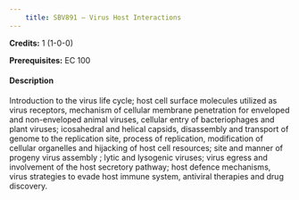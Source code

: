 ```yaml
---
    title: SBV891 – Virus Host Interactions
---
```

**Credits:** 1 (1-0-0)



**Prerequisites:** EC 100

#### Description 
Introduction to the virus life cycle; host cell surface molecules utilized as virus receptors, mechanism of cellular membrane penetration for enveloped and non-enveloped animal viruses, cellular entry of bacteriophages and plant viruses; icosahedral and helical capsids, disassembly and transport of genome to the replication site, process of replication, modification of cellular organelles and hijacking of host cell resources; site and manner of progeny virus assembly ; lytic and lysogenic viruses; virus egress and involvement of the host secretory pathway; host defence mechanisms, virus strategies to evade host immune system, antiviral therapies and drug discovery.